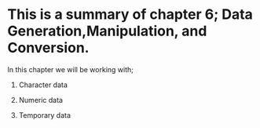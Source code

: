 # This is a summary of chapter 6; Data Generation,Manipulation, and Conversion. 

In this chapter we will be working with;

1. Character data

1. Numeric data

1. Temporary data
